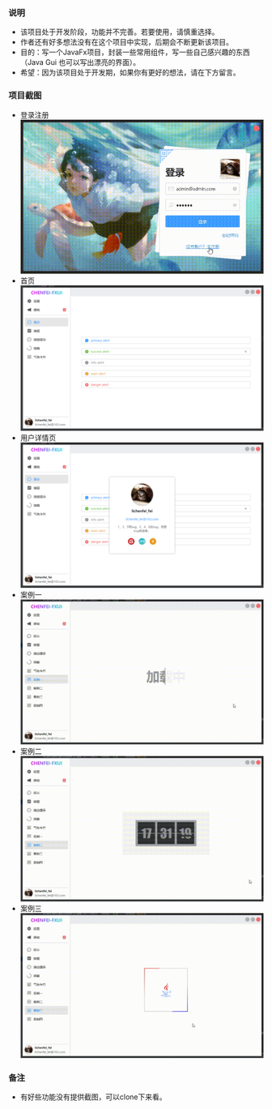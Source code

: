 ### 说明

- 该项目处于开发阶段，功能并不完善。若要使用，请慎重选择。
- 作者还有好多想法没有在这个项目中实现，后期会不断更新该项目。
- 目的：写一个JavaFx项目，封装一些常用组件，写一些自己感兴趣的东西（Java Gui 也可以写出漂亮的界面）。
- 希望：因为该项目处于开发期，如果你有更好的想法，请在下方留言。

### 项目截图

- 登录注册
  ![4.gif](document/img/4.gif)
- 首页
  ![img_2.png](document/img/img_2.png)
- 用户详情页
  ![img_3.png](document/img/img_3.png)
- 案例一
  ![d32d3eb1-3f9c-4fdb-8fd3-a382e2ae2098.gif](document/img/2.gif)
- 案例二
  ![e9ca8071-5364-4e02-b478-7cd8fc079caa.gif](document/img/3.gif)
- 案例三
  ![86c28034-aa20-4f61-a42d-86fd459edf86.gif](document/img/1.gif)  

### 备注

- 有好些功能没有提供截图，可以clone下来看。